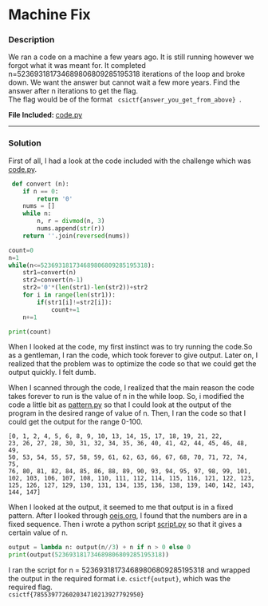 # Machine Fix
<h3>Description</h3>
 We ran a code on a machine a few years ago. It is still running however we forgot what it was meant for. It completed n=523693181734689806809285195318 iterations of the loop and broke down. We want the answer but cannot wait a few more years. Find the answer after n iterations to get the flag.<br>
 The flag would be of the format <code> csictf{answer_you_get_from_above} </code>.
 
 
 <strong> File Included: </strong> <a href='https://github.com/TheFakeS1imShady/CTF-Writeups/blob/master/CSICTF-2020/Machine%20Fix/code.py'>code.py</a><hr>
 
 <h3>Solution</h3>
 First of all, I had a look at the code included with the challenge which was <a href='https://github.com/TheFakeS1imShady/CTF-Writeups/blob/master/CSICTF-2020/Machine%20Fix/code.py'>code.py</a>.
	
```python
 def convert (n):
    if n == 0:
        return '0'
    nums = []
    while n:
        n, r = divmod(n, 3)
        nums.append(str(r))
    return ''.join(reversed(nums))

count=0
n=1
while(n<=523693181734689806809285195318):
	str1=convert(n)
	str2=convert(n-1)
	str2='0'*(len(str1)-len(str2))+str2
	for i in range(len(str1)):
		if(str1[i]!=str2[i]):
			count+=1
	n+=1

print(count)
```
 When I looked at the code, my first instinct was to try running the code.So as a gentleman, I ran the code, which took forever to give output. Later on, I realized that the problem was to optimize the code so that we could get the output quickly. I felt dumb.<br>
 
 When I scanned through the code, I realized that the main reason the code takes forever to run is the value of n in the while loop. So, i modified the code a little bit as <a href='https://github.com/TheFakeS1imShady/CTF-Writeups/blob/master/CSICTF-2020/Machine%20Fix/pattern.py'>pattern.py</a> so that I could look at the output of the program in the desired range of value of n. Then, I ran the code so that I could get the output for the range 0-100.
 
 <code>[0, 1, 2, 4, 5, 6, 8, 9, 10, 13, 14, 15, 17, 18, 19, 21, 22, 23, 26, 27, 28, 30, 31, 32, 34, 35, 36, 40, 41, 42, 44, 45, 46, 48, 49, 50, 53, 54, 55, 57, 58, 59, 61, 62, 63, 66, 67, 68, 70, 71, 72, 74, 75, 76, 80, 81, 82, 84, 85, 86, 88, 89, 90, 93, 94, 95, 97, 98, 99, 101, 102, 103, 106, 107, 108, 110, 111, 112, 114, 115, 116, 121, 122, 123, 125, 126, 127, 129, 130, 131, 134, 135, 136, 138, 139, 140, 142, 143, 144, 147]</code>
 
 When I looked at the output, it seemed to me that output is in a fixed pattern. After I looked through <a href='https://oeis.org/'>oeis.org</a>, I found that the numbers are in a fixed sequence. Then i wrote a python script <a href='https://github.com/TheFakeS1imShady/CTF-Writeups/blob/master/CSICTF-2020/Machine%20Fix/script.py'>script.py</a> so that it gives a certain value of n. 
 
 ```python
output = lambda n: output(n//3) + n if n > 0 else 0
print(output(523693181734689806809285195318))
 ```

I ran the script for n = 523693181734689806809285195318 and wrapped the output in the required format i.e. <code>csictf{output}</code>, which was the required flag.<br>
<code>csictf{785539772602034710213927792950}</code>
